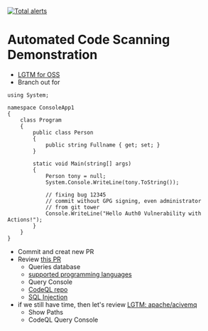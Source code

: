 [![Total alerts](https://img.shields.io/lgtm/alerts/g/tony-lab/hello-dotnetcore.svg?logo=lgtm&logoWidth=18)](https://lgtm.com/projects/g/tony-lab/hello-dotnetcore/alerts/)


# Automated Code Scanning Demonstration
- [LGTM for OSS](https://github.com/marketplace/lgtm)
- Branch out for 
```
using System;

namespace ConsoleApp1
{
    class Program
    {
        public class Person
        {
            public string Fullname { get; set; }
        }
        
        static void Main(string[] args)
        {
            Person tony = null;
            System.Console.WriteLine(tony.ToString());

            // fixing bug 12345
            // commit without GPG signing, even administrator
            // from git tower
            Console.WriteLine("Hello Auth0 Vulnerability with Actions!");
        }
    }
}
```
- Commit and creat new PR
- Review [this PR](https://github.com/tony-lab/hello-dotnetcore/pull/4)
  - Queries database
  - [supported programming languages](https://help.semmle.com/lgtm-enterprise/admin/help/sys-requirements/language-support.html)
  - Query Console
  - [CodeQL repo](https://github.com/semmle/ql)
  - [SQL Injection](https://help.semmle.com/wiki/display/JAVA/Query+built+from+user-controlled+sources)
- if we still have time, then let's review [LGTM: apache/acivemq](https://lgtm.com/projects/g/apache/activemq?mode=list)
  - Show Paths
  - CodeQL Query Console
